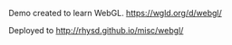 Demo created to learn WebGL. https://wgld.org/d/webgl/

Deployed to http://rhysd.github.io/misc/webgl/
